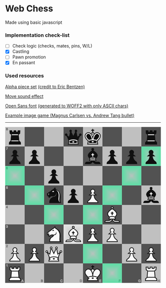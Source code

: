 # Web Chess

Made using basic javascript

### Implementation check-list

- [ ] Check logic (checks, mates, pins, W/L)
- [x] Castling
- [ ] Pawn promotion
- [x] En passant

### Used resources

[Alpha piece set](https://github.com/ornicar/lila/tree/master/public/piece/alpha) [(credit to Eric Bentzen)](https://github.com/ornicar/lila/blob/master/COPYING.md#exceptions-non-free)

[Move sound effect](https://freesound.org/people/mh2o/sounds/351518)

[Open Sans font](https://www.fontsquirrel.com/fonts/open-sans) [(generated to WOFF2 with only ASCII chars)](https://www.fontsquirrel.com/tools/webfont-generator)

[Example image game (Magnus Carlsen vs. Andrew Tang bullet)](https://lichess.org/0JWc9Xbd)

---

![Example over-the-board game](lichess_0JWc9Xbd.jpg)
